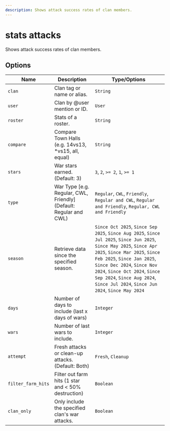 ```yaml
---
description: Shows attack success rates of clan members.
---
```


# stats attacks

Shows attack success rates of clan members.

## Options

| Name | Description | Type/Options |
|------|-------------|--------------|
| `clan` | Clan tag or name or alias. | `String` |
| `user` | Clan by @user mention or ID. | `User` |
| `roster` | Stats of a roster. | `String` |
| `compare` | Compare Town Halls (e.g. 14vs13, *vs15, all, equal) | `String` |
| `stars` | War stars earned. (Default: 3) | `3`, `2`, `>= 2`, `1`, `>= 1` |
| `type` | War Type [e.g. Regular, CWL, Friendly] (Default: Regular and CWL) | `Regular`, `CWL`, `Friendly`, `Regular and CWL`, `Regular and Friendly`, `Regular, CWL and Friendly` |
| `season` | Retrieve data since the specified season. | `Since Oct 2025`, `Since Sep 2025`, `Since Aug 2025`, `Since Jul 2025`, `Since Jun 2025`, `Since May 2025`, `Since Apr 2025`, `Since Mar 2025`, `Since Feb 2025`, `Since Jan 2025`, `Since Dec 2024`, `Since Nov 2024`, `Since Oct 2024`, `Since Sep 2024`, `Since Aug 2024`, `Since Jul 2024`, `Since Jun 2024`, `Since May 2024` |
| `days` | Number of days to include (last x days of wars) | `Integer` |
| `wars` | Number of last wars to include. | `Integer` |
| `attempt` | Fresh attacks or clean-up attacks. (Default: Both) | `Fresh`, `Cleanup` |
| `filter_farm_hits` | Filter out farm hits (1 star and < 50% destruction) | `Boolean` |
| `clan_only` | Only include the specified clan's war attacks. | `Boolean` |

